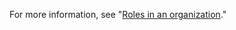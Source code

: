 For more information, see "[Roles in an organization](/organizations/managing-peoples-access-to-your-organization-with-roles/roles-in-an-organization)."
